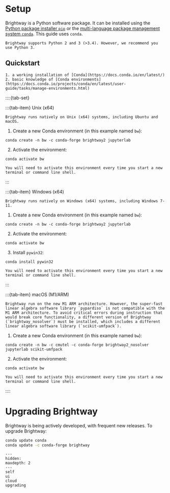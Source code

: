 # Setup

Brightway is a Python software package. It can be installed using the [Python package installer `pip`](https://pypi.org/project/pip/) or the [multi-language package management system `conda`](https://docs.conda.io/en/latest/). This guide uses `conda`.

```{note}
Brightway supports Python 2 and 3 (>3.4). However, we recommend you use Python 3. 
```

## Quickstart

```{admonition} Prerequisites
1. a working installation of [Conda](https://docs.conda.io/en/latest/)
2. basic knowledge of [Conda environments](https://docs.conda.io/projects/conda/en/latest/user-guide/tasks/manage-environments.html)
```


::::{tab-set}

:::{tab-item} Unix (x64)

```{note}
Brightway runs natively on Unix (x64) systems, including Ubuntu and macOS.
```

1. Create a new Conda environment (in this example named `bw`):

```
conda create -n bw -c conda-forge brightway2 jupyterlab
```

2. Activate the environment:

```
conda activate bw
```

```{warning}
You will need to activate this environment every time you start a new terminal or command line shell.
```

:::

:::{tab-item} Windows (x64)

```{note}
Brightway runs natively on Windows (x64) systems, including Windows 7-11.
```

1. Create a new Conda environment (in this example named `bw`):

```
conda create -n bw -c conda-forge brightway2 jupyterlab
```

2. Activate the environment:

```
conda activate bw
```

3. Install `pywin32`:

```
conda install pywin32
```

```{warning}
You will need to activate this environment every time you start a new terminal or command line shell.
```

:::

:::{tab-item} macOS (M1/ARM)

```{note}
Brightway run on the new M1 ARM architecture. However, the super-fast linear algebra software library `pypardiso` is not compatible with the M1 ARM architecture. To avoid critical errors during instruction that would break core functionality, a different version of Brightway (`brightway_nosolver`) must be installed, which includes a different linear algebra software library (`scikit-umfpack`).
```

1. Create a new Conda environment (in this example named `bw`):

```
conda create -n bw -c cmutel -c conda-forge brightway2_nosolver jupyterlab scikit-umfpack
```

2. Activate the environment:

```
conda activate bw
```

```{warning}
You will need to activate this environment every time you start a new terminal or command line shell.
```

::::


# Upgrading Brightway

Brightway is being actively developed, with frequent new releases. To upgrade Brightway:

``` bash
conda update conda
conda update -c conda-forge brightway
```

```{toctree}
---
hidden:
maxdepth: 2
---
self
ui
cloud
upgrading
```